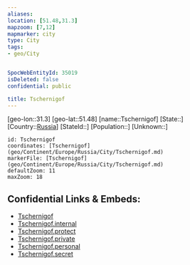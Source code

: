 ```yaml
---
aliases: 
location: [51.48,31.3]
mapzoom: [7,12] 
mapmarker: city 
type: City
tags:
- geo/City


SpocWebEntityId: 35019
isDeleted: false
confidential: public

title: Tschernigof
---
```

[geo-lon::31.3]
[geo-lat::51.48]
[name::Tschernigof]
[State::]
[Country::[Russia](geo/Continent/Europe/Russia.md)]
[StateId::]
[Population::]
[Unknown::]


```leaflet
id: Tschernigof
coordinates: [Tschernigof](geo/Continent/Europe/Russia/City/Tschernigof.md)
markerFile: [Tschernigof](geo/Continent/Europe/Russia/City/Tschernigof.md)
defaultZoom: 11 
maxZoom: 18
```


## Confidential Links & Embeds: 
- [Tschernigof](../../../../../../_public/geo/Continent/Europe/Russia/City/Tschernigof.md) 
- [Tschernigof.internal](../../../../../../_internal/geo/Continent/Europe/Russia/City/Tschernigof.internal.md) 
- [Tschernigof.protect](../../../../../../_protect/geo/Continent/Europe/Russia/City/Tschernigof.protect.md) 
- [Tschernigof.private](../../../../../../_private/geo/Continent/Europe/Russia/City/Tschernigof.private.md) 
- [Tschernigof.personal](../../../../../../_personal/geo/Continent/Europe/Russia/City/Tschernigof.personal.md) 
- [Tschernigof.secret](../../../../../../_secret/geo/Continent/Europe/Russia/City/Tschernigof.secret.md) 
